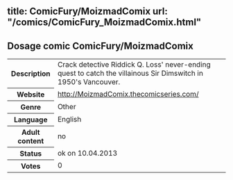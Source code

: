 title: ComicFury/MoizmadComix
url: "/comics/ComicFury_MoizmadComix.html"
---
Dosage comic ComicFury/MoizmadComix
-----------------------------------------

<table class="comicinfo">
<tr>
<th>Description</th><td>Crack detective Riddick Q. Loss' never-ending quest to catch the villainous Sir Dimswitch in 1950's Vancouver.</td>
</tr>
<tr>
<th>Website</th><td><a href="http://MoizmadComix.thecomicseries.com/">http://MoizmadComix.thecomicseries.com/</a></td>
</tr>
<tr>
<th>Genre</th><td>Other</td>
</tr>
<tr>
<th>Language</th><td>English</td>
</tr>
<tr>
<th>Adult content</th><td>no</td>
</tr>
<tr>
<th>Status</th><td>ok on 10.04.2013</td>
</tr>
<tr>
<th>Votes</th><td>0</div></td>
</tr>
</table>
